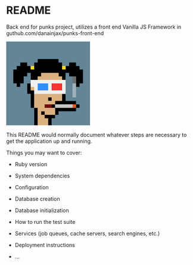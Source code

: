 # README

Back end for punks project, utilizes a front end Vanilla JS Framework in guthub.com/danainjax/punks-front-end

![CryptoDana](public/images/1660.PNG)

This README would normally document whatever steps are necessary to get the
application up and running.

Things you may want to cover:

* Ruby version

* System dependencies

* Configuration

* Database creation

* Database initialization

* How to run the test suite

* Services (job queues, cache servers, search engines, etc.)

* Deployment instructions

* ...

